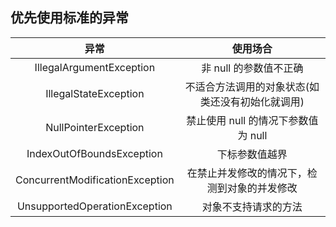 ## 优先使用标准的异常


异常|使用场合
:----:|:----:
IllegalArgumentException|非 null 的参数值不正确
IllegalStateException|不适合方法调用的对象状态(如类还没有初始化就调用)
NullPointerException|禁止使用 null 的情况下参数值为 null
IndexOutOfBoundsException|下标参数值越界
ConcurrentModificationException|在禁止并发修改的情况下，检测到对象的并发修改
UnsupportedOperationException|对象不支持请求的方法
